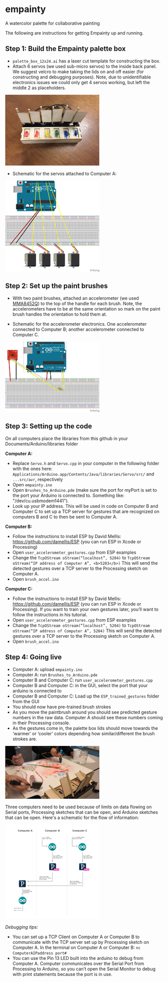 # empainty
A watercolor palette for collaborative painting

The following are instructions for getting Empainty up and running. 


## Step 1: Build the Empainty palette box


* `palette_box_12x24.ai` has a laser cut template for constructing the box. 
* Attach 6 servos (we used sub-micro servos) to the inside back panel. We suggest velcro to make taking the lids on and off easier (for constructing and debugging purposes). Note, due to unidentifiable electronics issues we could only get 4 servos working, but left the middle 2 as placeholders.

<img src="https://github.com/AGagliano/empainty/blob/master/box_dimensions/palette_box_12x24.JPG" width=300>


* Schematic for the servos attached to Computer A:

<img src="https://github.com/AGagliano/empainty/blob/master/schematics/servos.png" width=300>


## Step 2: Set up the paint brushes


* With two paint brushes, attached an accelerometer (we used [MMA8452Q](https://www.sparkfun.com/products/12756)) to the top of the handle for each brush. Note, the accelerometers have to be at the same orientation so mark on the paint brush handles the orientation to hold them at. 


* Schematic for the accelerometer electronics. One accelerometer connected to Computer B; another accelerometer connected to Computer C.

<img src="https://github.com/AGagliano/empainty/blob/master/schematics/brush_accelerometer.png" width=300>


## Step 3: Setting up the code


On all computers place the libraries from this github in your Documents/Arduino/libraries folder


**Computer A:**
* Replace `Servo.h` and `Servo.cpp` in your computer in the following folder with the ones here: `Applications/Arduino.app/Contents/Java/libraries/Servo/src/` and `...src/avr`, respectively
* Open `empainty.ino`
* Open `Brushes_to_Arduino.pde` (make sure the port for myPort is set to the port your Arduino is connected to. Something like: "/dev/cu.usbmodem1441").
* Look up your IP address. This will be used in code on Computer B and Computer C to set up a TCP server for gestures that are recognized on computers B and C to then be sent to Computer A. 


**Computer B:** 
* Follow the instructions to install ESP by David Mellis: https://github.com/damellis/ESP (you can run ESP in Xcode or Processing)
* Open `user_accelerometer_gestures.cpp` from ESP examples
* Change the `TcpOStream oStream(“localhost”, 5204)` to `TcpOStream oStream(“IP address of Computer A”, <b>5203</b>)`
This will send the detected gestures over a TCP server to the Processing sketch on Computer A.
* Open `brush_accel.ino`


**Computer C:** 
* Follow the instructions to install ESP by David Mellis: https://github.com/damellis/ESP (you can run ESP in Xcode or Processing). If you want to train your own gestures later, you’ll want to follow the instructions in his tutorial.
* Open `user_accelerometer_gestures.cpp` from ESP examples
* Change the 
`TcpOStream oStream(“localhost”, 5204)` 
to 
`TcpOStream oStream(“IP address of Computer A”, 5204)`
This will send the detected gestures over a TCP server to the Processing sketch on Computer A.
* Open `brush_accel.ino`


## Step 4: Going live


* Computer A: upload `empainty.ino`
* Computer A: run `Brushes_to_Arduino.pde`
* Computer B and Computer C: run `user_accelerometer_gestures.cpp`
* Computer B and Computer C: in the GUI, select the port that your arduino is connected to
* Computer B and Computer C: Load up the `ESP_trained_gestures` folder from the GUI
* You should now have pre-trained brush strokes
* As you move the paintbrush around you should see predicted gesture numbers in the raw data. Computer A should see these numbers coming in their Processing console. 
* As the gestures come in, the palette box lids should move towards the ‘warmer’ or ‘cooler’ colors depending how similar/different the brush strokes are. 

<img src="https://github.com/AGagliano/empainty/blob/master/box_dimensions/IMG_0156.PNG" width=300>


Three computers need to be used because of limits on data flowing on Serial ports, Processing sketches that can be open, and Arduino sketches that can be open. Here's a schematic for the flow of information:

<img src="https://github.com/AGagliano/empainty/blob/master/communication_flow/communication.png" width=300>


*Debugging tips:* 
* You can set up a TCP Client on Computer A or Computer B to communicate with the TCP server set up by Processing sketch on Computer A. In the terminal on Computer A or Computer B: 
```nc ComputerAIPaddress port#```
* You can use the Pin 13 LED built into the arduino to debug from Computer A. Computer communicates over the Serial Port from Processing to Arduino, so you can’t open the Serial Monitor to debug with print statements because the port is in use. 
